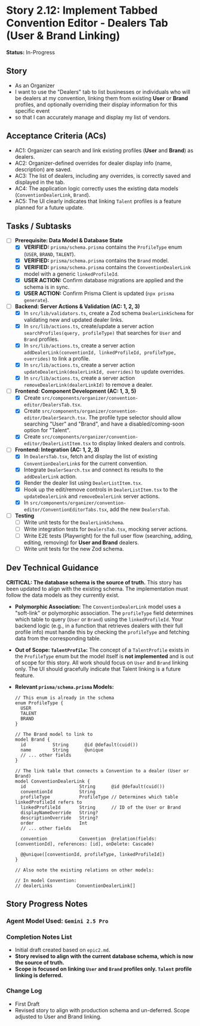 # Story 2.12: Implement Tabbed Convention Editor - Dealers Tab (User & Brand Linking)

**Status:** In-Progress

## Story

-   As an Organizer
-   I want to use the "Dealers" tab to list businesses or individuals who will be dealers at my convention, linking them from existing **User** or **Brand** profiles, and optionally overriding their display information for this specific event
-   so that I can accurately manage and display my list of vendors.

## Acceptance Criteria (ACs)

-   AC1: Organizer can search and link existing profiles (**User** and **Brand**) as dealers.
-   AC2: Organizer-defined overrides for dealer display info (name, description) are saved.
-   AC3: The list of dealers, including any overrides, is correctly saved and displayed in the tab.
-   AC4: The application logic correctly uses the existing data models (`ConventionDealerLink`, `Brand`).
-   AC5: The UI clearly indicates that linking `Talent` profiles is a feature planned for a future update.

## Tasks / Subtasks

-   [ ] **Prerequisite: Data Model & Database State**
    -   [x] **VERIFIED:** `prisma/schema.prisma` contains the `ProfileType` enum (`USER`, `BRAND`, `TALENT`).
    -   [x] **VERIFIED:** `prisma/schema.prisma` contains the `Brand` model.
    -   [x] **VERIFIED:** `prisma/schema.prisma` contains the `ConventionDealerLink` model with a generic `linkedProfileId`.
    -   [x] **USER ACTION:** Confirm database migrations are applied and the schema is in sync.
    -   [x] **USER ACTION:** Confirm Prisma Client is updated (`npx prisma generate`).

-   [ ] **Backend: Server Actions & Validation (AC: 1, 2, 3)**
    -   [x] In `src/lib/validators.ts`, create a Zod schema `DealerLinkSchema` for validating new and updated dealer links.
    -   [x] In `src/lib/actions.ts`, create/update a server action `searchProfiles(query, profileType)` that searches for `User` and `Brand` profiles.
    -   [x] In `src/lib/actions.ts`, create a server action `addDealerLink(conventionId, linkedProfileId, profileType, overrides)` to link a profile.
    -   [x] In `src/lib/actions.ts`, create a server action `updateDealerLink(dealerLinkId, overrides)` to update overrides.
    -   [x] In `src/lib/actions.ts`, create a server action `removeDealerLink(dealerLinkId)` to remove a dealer.

-   [ ] **Frontend: Component Development (AC: 1, 3, 5)**
    -   [x] Create `src/components/organizer/convention-editor/DealersTab.tsx`.
    -   [x] Create `src/components/organizer/convention-editor/DealerSearch.tsx`. The profile type selector should allow searching "User" and "Brand", and have a disabled/coming-soon option for "Talent".
    -   [x] Create `src/components/organizer/convention-editor/DealerListItem.tsx` to display linked dealers and controls.

-   [ ] **Frontend: Integration (AC: 1, 2, 3)**
    -   [x] In `DealersTab.tsx`, fetch and display the list of existing `ConventionDealerLink`s for the current convention.
    -   [x] Integrate `DealerSearch.tsx` and connect its results to the `addDealerLink` action.
    -   [x] Render the dealer list using `DealerListItem.tsx`.
    -   [x] Hook up the edit/remove controls in `DealerListItem.tsx` to the `updateDealerLink` and `removeDealerLink` server actions.
    -   [x] In `src/components/organizer/convention-editor/ConventionEditorTabs.tsx`, add the new `DealersTab`.

-   [ ] **Testing**
    -   [ ] Write unit tests for the `DealerLinkSchema`.
    -   [ ] Write integration tests for `DealersTab.tsx`, mocking server actions.
    -   [ ] Write E2E tests (Playwright) for the full user flow (searching, adding, editing, removing) for **User and Brand** dealers.
    -   [ ] Write unit tests for the new Zod schema.

## Dev Technical Guidance

**CRITICAL: The database schema is the source of truth.** This story has been updated to align with the existing schema. The implementation must follow the data models as they currently exist.

-   **Polymorphic Association:** The `ConventionDealerLink` model uses a "soft-link" or polymorphic association. The `profileType` field determines which table to query (`User` or `Brand`) using the `linkedProfileId`. Your backend logic (e.g., in a function that retrieves dealers with their full profile info) must handle this by checking the `profileType` and fetching data from the corresponding table.

-   **Out of Scope: `TalentProfile`:** The concept of a `TalentProfile` exists in the `ProfileType` enum but the model itself is **not implemented** and is out of scope for this story. All work should focus on `User` and `Brand` linking only. The UI should gracefully indicate that Talent linking is a future feature.

-   **Relevant `prisma/schema.prisma` Models:**

    ```prisma
    // This enum is already in the schema
    enum ProfileType {
      USER
      TALENT
      BRAND
    }

    // The Brand model to link to
    model Brand {
      id          String      @id @default(cuid())
      name        String      @unique
      // ... other fields
    }

    // The link table that connects a Convention to a dealer (User or Brand)
    model ConventionDealerLink {
      id                    String      @id @default(cuid())
      conventionId          String
      profileType           ProfileType // Determines which table linkedProfileId refers to
      linkedProfileId       String      // ID of the User or Brand
      displayNameOverride   String?
      descriptionOverride   String?
      order                 Int
      // ... other fields
      
      convention            Convention  @relation(fields: [conventionId], references: [id], onDelete: Cascade)

      @@unique([conventionId, profileType, linkedProfileId])
    }
    
    // Also note the existing relations on other models:
    
    // In model Convention:
    // dealerLinks         ConventionDealerLink[]
    ```

## Story Progress Notes

### Agent Model Used: `Gemini 2.5 Pro`

### Completion Notes List

-   Initial draft created based on `epic2.md`.
-   **Story revised to align with the current database schema, which is now the source of truth.**
-   **Scope is focused on linking `User` and `Brand` profiles only. `Talent` profile linking is deferred.**

### Change Log
-   First Draft
-   Revised story to align with production schema and un-deferred. Scope adjusted to User and Brand linking. 